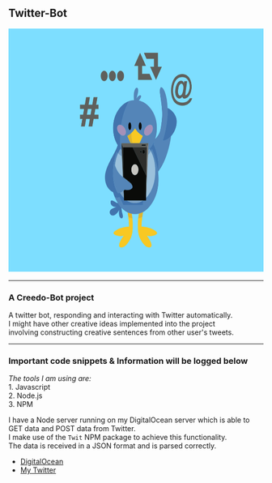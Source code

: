 ## Twitter-Bot

<img src="./Media/twitter_bird_robot.png" width="640" height="480">

---
### A Creedo-Bot project
A twitter bot, responding and interacting with Twitter automatically.  
I might have other creative ideas implemented into the project  
involving constructing creative sentences from other user's tweets.  

---
### Important code snippets & Information will be logged below
*The tools I am using are:*  
	1. Javascript  
	2. Node.js  
	3. NPM  

I have a Node server running on my DigitalOcean server which is able to GET data and POST data from Twitter.  
I make use of the `Twit` NPM package to achieve this functionality.  
The data is received in a JSON format and is parsed correctly.   

+ [DigitalOcean](https://www.digitalocean.com/)
+ [My Twitter](https://twitter.com/shane_creedon)
